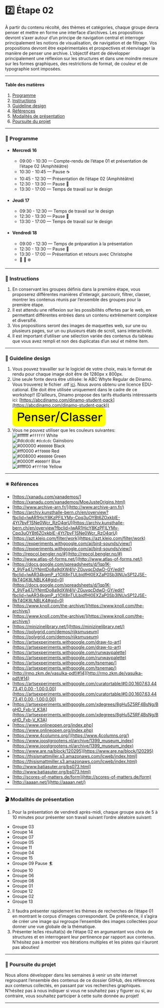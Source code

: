 # :two: Étape 02

À partir du contenu récolté, des thèmes et catégories, chaque groupe devra penser et mettre en forme une interface d’archives. Les propositions devront s’axer autour d’un principe de navigation central et interroger principalement les notions de visualisation, de navigation et de filtrage. Vos propositions devront être expérimentales et prospectives et réenvisager la manière de penser une archive. L’objectif étant de développer principalement une réflexion sur les structures et dans une moindre mesure sur les formes graphiques, des restrictions de format, de couleur et de typographie sont imposées. 

--------------

#### Table des matières 
1. [Programme](https://github.com/f451-faith/workshop-penser-classer/blob/main/%C3%89tape02.md#date--programme)
2. [Instructions](https://github.com/f451-faith/workshop-penser-classer/blob/main/%C3%89tape02.md#memo--instructions)
3. [Guideline design](https://github.com/f451-faith/workshop-penser-classer/blob/main/%C3%89tape02.md#shaved_ice--guideline-design) 
4. [Références](https://github.com/f451-faith/workshop-penser-classer/blob/main/%C3%89tape02.md#eight_pointed_black_star--r%C3%A9f%C3%A9rences)
5. [Modalités de présentation](https://github.com/f451-faith/workshop-penser-classer/blob/main/%C3%89tape02.md#clapper--modalit%C3%A9s-de-pr%C3%A9sentation)
6. [Poursuite du projet](https://github.com/f451-faith/workshop-penser-classer/blob/main/%C3%89tape02.md#rocket--poursuite-du-projet)

--------------

### :date: Programme

* #### Mercredi 16
    * 09:00 - 10:30 — Compte-rendu de l’étape 01 et présentation de l’étape 02 (Amphitéâtre)
    * 10:30 - 10:45 — Pause :coffee:
    * 10:45 - 12:30 — Présentation de l’étape 02 (Amphitéâtre)
    * 12:30 - 13:30 — Pause :fork_and_knife:
    * 13:30 - 17:00 — Temps de travail sur le design 

* #### Jeudi 17
    * 09:30 - 12:30 — Temps de travail sur le design 
    * 12:30 - 13:30 — Pause :fork_and_knife:
    * 13:30 - 17:00 — Temps de travail sur le design 

* #### Vendredi 18
    * 09:00 - 12:30 — Temps de préparation à la présentation 
    * 12:30 - 13:30 — Pause :fork_and_knife:
    * 13:30 - 17:00 — Présentation et retours avec Christophe
    * :santa: :christmas_tree: :snowflake:

--------------

### :memo: Instructions

1. En conservant les groupes définis dans la première étape, vous proposerez différentes manières d’interagir, parcourir, filtrer, classer, montrer les contenus réunis par l’ensemble des groupes pour la première étape.
2. Il est attendu une réflexion sur les possibilités offertes par le web, en permettant différentes entrées dans un contenu extrêmement complexe et diversifié.
3. Vos propositions seront des images de maquettes web, sur une ou plusieurs pages, sur un ou plusieurs états de scroll, sans interactivité.
4. Il est important d’utiliser une sélection variée des contenus du tableau que vous avez rempli et non des duplicatas d’un seul et même item.

--------------

### :shaved_ice: Guideline design 

1. Vous pouvez travailler sur le logiciel de votre choix, mais le format de rendu pour chaque image doit être de 1280px x 800px. 
2. Une seule fonte devra être utilisée: le ABC Whyte Regular de Dinamo. Vous trouverez le fichier .otf [ici](./00-ressources/ABCWhyteEdu-Regular.otf). Nous avons obtenu une licence EDU-cational. Elle doit être utilisée uniquement dans le cadre de ce workshop!! (D’ailleurs, Dinamo propose des tarifs étudiants intéressants ici: [https://abcdinamo.com/dinamo-student-pack](https://abcdinamo.com/dinamo-student-pack))
![Whyte Regular](./00-ressources/abc-whyte-regular.png)
3. Vous ne pouvez utiliser que les couleurs suivantes:  
![#ffffff](http://via.placeholder.com/15/FFFFFF/000000?text=+) `#ffffff` White  
![#dcdcdc](https://via.placeholder.com/15/DCDCDC/000000?text=+) `#dcdcdc` Gainsboro  
![#000000](https://via.placeholder.com/15/000000/000000?text=+) `#000000` Black  
![#ff0000](https://via.placeholder.com/15/ff0000/000000?text=+) `#ff0000` Red  
![#008000](https://via.placeholder.com/15/008000/000000?text=+) `#008000` Green  
![#0000ff](https://via.placeholder.com/15/0000ff/000000?text=+) `#0000ff` Blue   
![#ffff00](https://via.placeholder.com/15/ffff00/000000?text=+) `#ffff00` Yellow   

--------------

### :eight_pointed_black_star: Références

+ [https://xanadu.com/xanademos/](https://xanadu.com/xanademos/MoeJusteOrigins.html)
+ [http://www.archive-arn.fr/](http://www.archive-arn.fr/)
+ [https://archiv.kunsthalle-bern.ch/en/overview?fbclid=IwAR1HjcY8KzPFILYMy-Cpq3uOYBt6ZOxkblE-4Yt7bvF1SNe0Wcr_RzO4qrU](https://archiv.kunsthalle-bern.ch/en/overview?fbclid=IwAR1HjcY8KzPFILYMy-Cpq3uOYBt6ZOxkblE-4Yt7bvF1SNe0Wcr_RzO4qrU)
+ [https://azt.kleio.com/filter/work](https://azt.kleio.com/filter/work)
+ [https://experiments.withgoogle.com/ai/bird-sounds/view/](https://experiments.withgoogle.com/ai/bird-sounds/view/)
+ [http://repcol.bengler.no/#](http://repcol.bengler.no/#)
+ [http://www.atlas-of-forms.net/](http://www.atlas-of-forms.net/)
+ [https://docs.google.com/spreadsheets/d/1qp1K-X_9VFa47JYNmtDo8a9dXW4lV-ZGuvqcDdwD-GY/edit?fbclid=IwAR34kgmP_z1OX8nTULbidfHl0EXZaP0Sb3INUxSP12JSE-RkT4GK8LNBLK4#gid=0](https://docs.google.com/spreadsheets/d/1qp1K-X_9VFa47JYNmtDo8a9dXW4lV-ZGuvqcDdwD-GY/edit?fbclid=IwAR34kgmP_z1OX8nTULbidfHl0EXZaP0Sb3INUxSP12JSE-RkT4GK8LNBLK4#gid=0)
+ [https://www.knoll.com/the-archive/](https://www.knoll.com/the-archive/)
+ [https://www.knoll.com/the-archive/](https://www.knoll.com/the-archive/)
+ [https://minizinelibrary.net/](https://minizinelibrary.net/)
+ [https://polygrid.com/demos/rijksmuseum](https://polygrid.com/demos/rijksmuseum)
+ [https://artsexperiments.withgoogle.com/draw-to-art](https://artsexperiments.withgoogle.com/draw-to-art)
+ [https://artsexperiments.withgoogle.com/runwaypalette](https://artsexperiments.withgoogle.com/runwaypalette)
+ [https://artsexperiments.withgoogle.com/tsnemap/](https://artsexperiments.withgoogle.com/tsnemap/)
+ [http://rmo.zkm.de/vasulka-pdf/#14](http://rmo.zkm.de/vasulka-pdf/#14)
+ [https://artsexperiments.withgoogle.com/curatortable/#0.00,1607.63,4473.41,0.00,-1.00,0.00](https://artsexperiments.withgoogle.com/curatortable/#0.00,1607.63,4473.41,0.00,-1.00,0.00)
+ [https://artsexperiments.withgoogle.com/xdegrees/8gHu5Z5RF4BsNg/BgHD_Fxb-V_K3A](https://artsexperiments.withgoogle.com/xdegrees/8gHu5Z5RF4BsNg/BgHD_Fxb-V_K3A)
+ [https://www.onlineopen.org/index.php](https://www.onlineopen.org/index.php)
+ [https://www.4columns.org/](https://www.4columns.org/)
+ [https://www.joostgrootens.nl/archive/1399_museum_index](https://www.joostgrootens.nl/archive/1399_museum_index)
+ [https://www.are.na/block/120295](https://www.are.na/block/120295)
+ [https://thisismattmiller.s3.amazonaws.com/lcweb/index.html](https://thisismattmiller.s3.amazonaws.com/lcweb/index.html)
+ [http://www.batiasuter.org/bs073.html](http://www.batiasuter.org/bs073.html)
+ [http://scores-of-matters.de/form](http://scores-of-matters.de/form)
+ [http://aaaan.net/](http://aaaan.net/)

--------------

### :clapper: Modalités de présentation

1. Pour la présentation de vendredi après-midi, chaque groupe aura de 5 à 10 minutes pour présenter son travail suivant l’ordre aléatoire suivant: 
  + Groupe 03 
  + Groupe 14
  + Groupe 07
  + Groupe 05
  + Groupe 11
  + Groupe 04
  + Groupe 15
  + Groupe 09
Pause :surfer:
  + Groupe 10
  + Groupe 06 
  + Groupe 08
  + Groupe 01
  + Groupe 12
  + Groupe 02
  + Groupe 13
2. Il faudra présenter rapidement les thèmes de recherches de l’étape 01 en montrant le corpus d’images correspondant. De préférence, il s’agira de créer une image qui regroupe l’ensemble des images collectées pour donner une vue globale de la thématique. 
3. Présenter le/les résultat(s) de l’étape 02 en argumantant vos choix de structures et en interrogeant leur pertinence par rapport aux contenus. N’hésitez pas à montrer vos itérations multiples et les pistes qui n’auront pas abouties!

--------------

### :rocket: Poursuite du projet

Nous allons développer dans les semaines à venir un site internet regroupant l’ensemble des contenus de ce dossier GitHub, des références aux contenus collectés, en passant par vos recherches graphiques. N’hésitez pas à nous indiquer si vous ne souhaitez pas y figurer ou si, au contraire, vous souhaitez participer à cette suite donnée au projet!

--------------